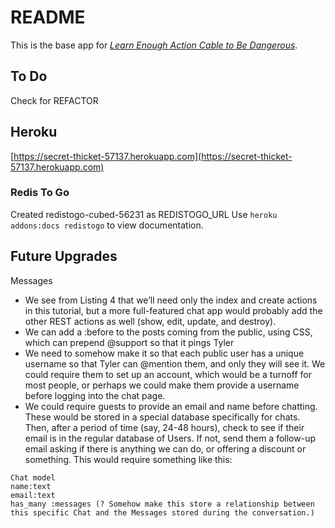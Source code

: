 # README

This is the base app for [*Learn Enough Action Cable to Be Dangerous*](https://www.learnenough.com/action-cable-tutorial).

## To Do
Check for REFACTOR


## Heroku
[https://secret-thicket-57137.herokuapp.com](https://secret-thicket-57137.herokuapp.com)

### Redis To Go
Created redistogo-cubed-56231 as REDISTOGO_URL
Use `heroku addons:docs redistogo` to view documentation.


## Future Upgrades

Messages
- We see from Listing 4 that we’ll need only the index and create actions in this tutorial, but a more full-featured chat app would probably add the other REST actions as well (show, edit, update, and destroy).
- We can add a :before to the posts coming from the public, using CSS, which can prepend @support so that it pings Tyler
- We need to somehow make it so that each public user has a unique username so that Tyler can @mention them, and only they will see it. We could require them to set up an account, which would be a turnoff for most people, or perhaps we could make them provide a username before logging into the chat page.
- We could require guests to provide an email and name before chatting. These would be stored in a special database specifically for chats. Then, after a period of time (say, 24-48 hours), check to see if their email is in the regular database of Users. If not, send them a follow-up email asking if there is anything we can do, or offering a discount or something. This would require something like this:
```
Chat model
name:text
email:text
has_many :messages (? Somehow make this store a relationship between this specific Chat and the Messages stored during the conversation.)
```
